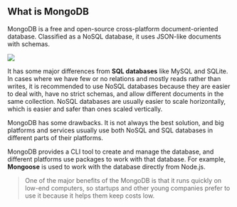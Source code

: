 ## What is MongoDB

MongoDB is a free and open-source cross-platform document-oriented database. Classified as a NoSQL database, it uses JSON-like documents with schemas.


![](https://www.master-bigdata.com/wp-content/uploads/2016/02/mongo-db-logo-e1456909721366-653x270.jpg)

 
It has some major differences from **SQL databases** like MySQL and SQLite. In cases where we have few or no relations and mostly reads rather than writes, it is recommended to use NoSQL databases because they are easier to deal with, have no strict schemas, and allow different documents in the same collection. NoSQL databases are usually easier to scale horizontally, which is easier and safer than ones scaled vertically.


MongoDB has some drawbacks. It is not always the best solution, and big platforms and services usually use both NoSQL and SQL databases in different parts of their platforms.

MongoDB provides a CLI tool to create and manage the database, and different platforms use packages to work with that database. For example, **Mongoose** is used to work with the database directly from Node.js.

>One of the major benefits of the MongoDB is that it runs quickly on low-end computers, so startups and other young companies prefer to use it because it helps them keep costs low.